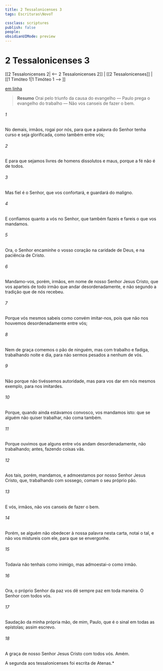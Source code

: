```yaml
---
title: 2 Tessalonicenses 3
tags: Escrituras\NovoT

cssclass: scriptures
publish: false
people:
obsidianUIMode: preview
---
```


# 2 Tessalonicenses 3
[[2 Tessalonicenses 2| <-- 2 Tessalonicenses 2]] | [[2 Tessalonicenses]] | [[1 Timóteo 1|1 Timóteo 1 --> ]]

[em linha](https://churchofjesuschrist.org/study/scriptures/nt/2-thes/3?lang=por)

> __Resumo__
Orai pelo triunfo da causa do evangelho — Paulo prega o evangelho do trabalho — Não vos canseis de fazer o bem.

###### 1 
No demais, irmãos, rogai por nós, para que a palavra do Senhor tenha  curso e seja glorificada, como também  entre vós;

###### 2 
E para que sejamos livres de homens dissolutos e maus, porque a fé não é de todos.

###### 3 
Mas fiel é o Senhor, que vos confortará, e guardará do maligno.

###### 4 
E confiamos quanto a vós no Senhor, que também fazeis e fareis o que vos mandamos.

###### 5 
Ora, o Senhor encaminhe o vosso coração na caridade de Deus, e na paciência de Cristo.

###### 6 
Mandamo-vos, porém, irmãos, em nome de nosso Senhor Jesus Cristo, que vos aparteis de todo irmão que andar desordenadamente, e não segundo a tradição que de nós recebeu.

###### 7 
Porque vós mesmos sabeis como convém imitar-nos, pois que não nos houvemos desordenadamente entre vós;

###### 8 
Nem de graça comemos o pão de ninguém, mas com trabalho e fadiga, trabalhando noite e dia, para não sermos pesados a nenhum de vós.

###### 9 
Não porque não tivéssemos autoridade, mas para vos dar em nós mesmos exemplo, para nos imitardes.

###### 10 
Porque, quando ainda estávamos convosco, vos mandamos isto: que se alguém não quiser trabalhar, não coma também.

###### 11 
Porque ouvimos que alguns entre vós andam desordenadamente, não trabalhando; antes, fazendo coisas vãs.

###### 12 
Aos tais, porém, mandamos, e admoestamos por nosso Senhor Jesus Cristo, que, trabalhando com sossego, comam o seu próprio pão.

###### 13 
E vós, irmãos, não vos canseis de fazer o bem.

###### 14 
Porém, se alguém não obedecer à nossa palavra  nesta carta, notai o tal, e não vos mistureis com ele, para que se envergonhe.

###### 15 
Todavia não  tenhais como inimigo, mas admoestai-o como irmão.

###### 16 
Ora, o próprio Senhor da paz vos dê sempre paz em toda maneira. O Senhor  com todos vós.

###### 17 
Saudação da minha própria mão, de mim, Paulo, que é o sinal em todas as epístolas; assim escrevo.

###### 18 
A graça de nosso Senhor Jesus Cristo  com todos vós. Amém.

A segunda  aos tessalonicenses foi escrita de Atenas.*

